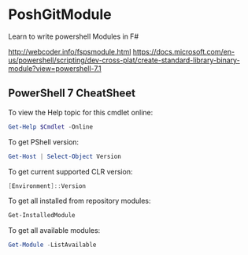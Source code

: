 # PoshGitModule
Learn to write powershell Modules in F#

http://webcoder.info/fspsmodule.html
https://docs.microsoft.com/en-us/powershell/scripting/dev-cross-plat/create-standard-library-binary-module?view=powershell-7.1

## PowerShell 7 CheatSheet

To view the Help topic for this cmdlet online:

```powershell
Get-Help $Cmdlet -Online
```
To get PShell version:
```powershell
Get-Host | Select-Object Version
```
To get current supported CLR version:
```powershell
[Environment]::Version
```

To get all installed from repository modules:
```powershell
Get-InstalledModule
```

To get all available modules:
```powershell
Get-Module -ListAvailable
```
